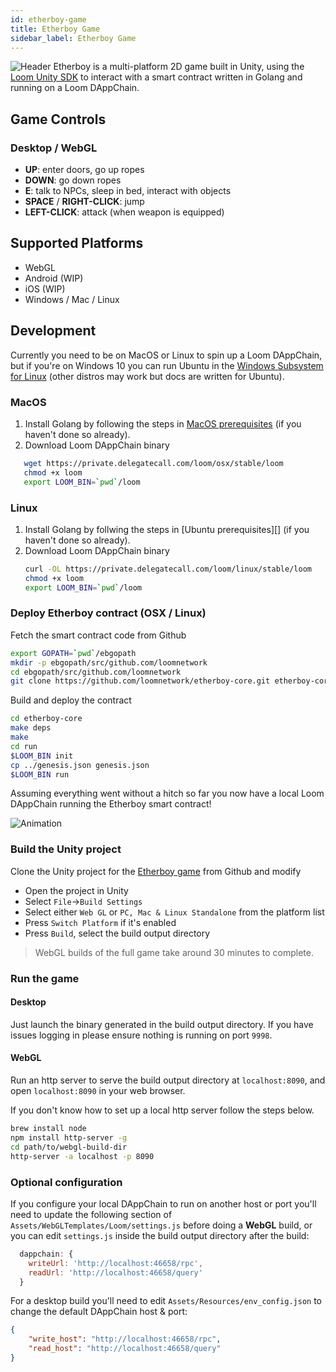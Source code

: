 ```yaml
---
id: etherboy-game
title: Etherboy Game
sidebar_label: Etherboy Game
---
```


![Header](/developers/img/ebw_splash.jpg) Etherboy is a multi-platform 2D game built in Unity, using the [Loom Unity SDK](unity-sdk.html) to interact with a smart contract written in Golang and running on a Loom DAppChain.

## Game Controls

### Desktop / WebGL

- **UP**: enter doors, go up ropes
- **DOWN**: go down ropes
- **E**: talk to NPCs, sleep in bed, interact with objects
- **SPACE** / **RIGHT-CLICK**: jump
- **LEFT-CLICK**: attack (when weapon is equipped)

## Supported Platforms

- WebGL
- Android (WIP)
- iOS (WIP)
- Windows / Mac / Linux

## Development

Currently you need to be on MacOS or Linux to spin up a Loom DAppChain, but if you're on Windows 10 you can run Ubuntu in the [Windows Subsystem for Linux](https://docs.microsoft.com/en-us/windows/wsl/install-win10) (other distros may work but docs are written for Ubuntu).

### MacOS

1. Install Golang by following the steps in [MacOS prerequisites](prereqs.html) (if you haven't done so already).
2. Download Loom DAppChain binary

```bash
   wget https://private.delegatecall.com/loom/osx/stable/loom
   chmod +x loom
   export LOOM_BIN=`pwd`/loom
   ```

### Linux

1. Install Golang by follwing the steps in [Ubuntu prerequisites][]  (if you haven't done so already).
2. Download Loom DAppChain binary
   ```bash
   curl -OL https://private.delegatecall.com/loom/linux/stable/loom
   chmod +x loom
   export LOOM_BIN=`pwd`/loom
   ```

### Deploy Etherboy contract (OSX / Linux)

Fetch the smart contract code from Github
```bash
export GOPATH=`pwd`/ebgopath
mkdir -p ebgopath/src/github.com/loomnetwork
cd ebgopath/src/github.com/loomnetwork
git clone https://github.com/loomnetwork/etherboy-core.git etherboy-core
```

Build and deploy the contract

```bash
cd etherboy-core
make deps
make
cd run
$LOOM_BIN init
cp ../genesis.json genesis.json
$LOOM_BIN run
```

Assuming everything went without a hitch so far you now have a local Loom DAppChain running the Etherboy smart contract!

![Animation](/developers/img/etherboy-clip.gif)

### Build the Unity project

Clone the Unity project for the [Etherboy game](https://github.com/loomnetwork/Etherboy) from Github and modify

- Open the project in Unity
- Select `File`->`Build Settings`
- Select either `Web GL` or `PC, Mac & Linux Standalone` from the platform list
- Press `Switch Platform` if it's enabled
- Press `Build`, select the build output directory

> WebGL builds of the full game take around 30 minutes to complete.

### Run the game

#### Desktop

Just launch the binary generated in the build output directory. If you have issues logging in please ensure nothing is running on port `9998`.

#### WebGL

Run an http server to serve the build output directory at `localhost:8090`, and open `localhost:8090` in your web browser.

If you don't know how to set up a local http server follow the steps below.

```bash
brew install node
npm install http-server -g
cd path/to/webgl-build-dir
http-server -a localhost -p 8090
```

### Optional configuration

If you configure your local DAppChain to run on another host or port you'll need to update the following section of `Assets/WebGLTemplates/Loom/settings.js` before doing a **WebGL** build, or you can edit `settings.js` inside the build output directory after the build:

```js
  dappchain: {
    writeUrl: 'http://localhost:46658/rpc',
    readUrl: 'http://localhost:46658/query'
  }
```

For a desktop build you'll need to edit `Assets/Resources/env_config.json` to change the default DAppChain host & port:

```json
{
    "write_host": "http://localhost:46658/rpc",
    "read_host": "http://localhost:46658/query"
}
```
